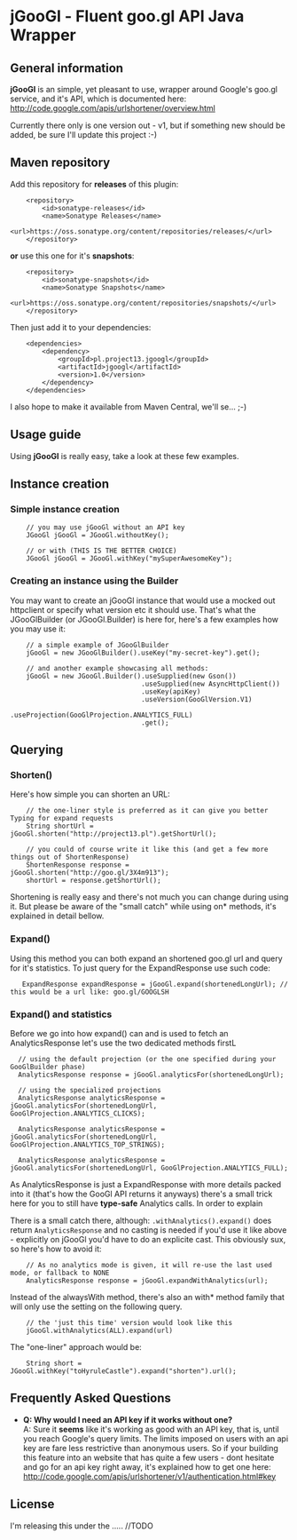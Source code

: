 jGooGl - Fluent goo.gl API Java Wrapper
=======================================

General information
-------------------
**jGooGl** is an simple, yet pleasant to use, wrapper around Google's goo.gl service, and it's API,
which is documented here: http://code.google.com/apis/urlshortener/overview.html

Currently there only is one version out - v1, but if something new should be added, be sure I'll update this project :-)

Maven repository
----------------
Add this repository for **releases** of this plugin:

        <repository>
            <id>sonatype-releases</id>
            <name>Sonatype Releases</name>
            <url>https://oss.sonatype.org/content/repositories/releases/</url>
        </repository>

**or** use this one for it's **snapshots**:

        <repository>
            <id>sonatype-snapshots</id>
            <name>Sonatype Snapshots</name>
            <url>https://oss.sonatype.org/content/repositories/snapshots/</url>
        </repository>


Then just add it to your dependencies:

        <dependencies>
            <dependency>
                <groupId>pl.project13.jgoogl</groupId>
                <artifactId>jgoogl</artifactId>
                <version>1.0</version>
            </dependency>
        </dependencies>

I also hope to make it available from Maven Central, we'll se... ;-)


Usage guide
-----------
Using **jGooGl** is really easy, take a look at these few examples.

## Instance creation ##
### Simple instance creation ###

        // you may use jGooGl without an API key
        JGooGl jGooGl = JGooGl.withoutKey();

        // or with (THIS IS THE BETTER CHOICE)
        JGooGl jGooGl = JGooGl.withKey("mySuperAwesomeKey");

### Creating an instance using the Builder ###
You may want to create an jGooGl instance that would use a mocked out httpclient or specify what version etc it should use.
That's what the JGooGlBuilder (or JGooGl.Builder) is here for, here's a few examples how you may use it:

        // a simple example of JGooGlBuilder
        jGooGl = new JGooGlBuilder().useKey("my-secret-key").get();

        // and another example showcasing all methods:
        jGooGl = new JGooGl.Builder().useSupplied(new Gson())
                                     .useSupplied(new AsyncHttpClient())
                                     .useKey(apiKey)
                                     .useVersion(GooGlVersion.V1)
                                     .useProjection(GooGlProjection.ANALYTICS_FULL)
                                     .get();
## Querying ##
### Shorten() ###
Here's how simple you can shorten an URL:

        // the one-liner style is preferred as it can give you better Typing for expand requests
        String shortUrl = jGooGl.shorten("http://project13.pl").getShortUrl();

        // you could of course write it like this (and get a few more things out of ShortenResponse)
        ShortenResponse response = jGooGl.shorten("http://goo.gl/3X4m913");
        shortUrl = response.getShortUrl();

Shortening is really easy and there's not much you can change during using it.
But please be aware of the "small catch" while using on* methods, it's explained in detail bellow.

### Expand() ###
Using this method you can both expand an shortened goo.gl url and query for it's statistics.
To just query for the ExpandResponse use such code:

       ExpandResponse expandResponse = jGooGl.expand(shortenedLongUrl); // this would be a url like: goo.gl/GOOGLSH

### Expand() and statistics ###

Before we go into how expand() can and is used to fetch an AnalyticsResponse let's use the two dedicated methods firstL

      // using the default projection (or the one specified during your GooGlBuilder phase)
      AnalyticsResponse response = jGooGl.analyticsFor(shortenedLongUrl);

      // using the specialized projections
      AnalyticsResponse analyticsResponse = jGooGl.analyticsFor(shortenedLongUrl, GooGlProjection.ANALYTICS_CLICKS);

      AnalyticsResponse analyticsResponse = jGooGl.analyticsFor(shortenedLongUrl, GooGlProjection.ANALYTICS_TOP_STRINGS);

      AnalyticsResponse analyticsResponse = jGooGl.analyticsFor(shortenedLongUrl, GooGlProjection.ANALYTICS_FULL);



As AnalyticsResponse is just a ExpandResponse with more details packed into it (that's how the GooGl API returns it anyways)
there's a small trick here for you to still have **type-safe** Analytics calls. In order to explain

There is a small catch there, although: `.withAnalytics().expand()` does return `AnalyticsResponse`
and no casting is needed if you'd use it like above - explicitly on jGooGl you'd have to do an explicite cast.
This obviously sux, so here's how to avoid it:
       
        // As no analytics mode is given, it will re-use the last used mode, or fallback to NONE
        AnalyticsResponse response = jGooGl.expandWithAnalytics(url);

Instead of the alwaysWith method, there's also an with\* method family that will only use the setting on the following query.

        // the 'just this time' version would look like this
        jGooGl.withAnalytics(ALL).expand(url)

The "one-liner" approach would be:

        String short = JGooGl.withKey("toHyruleCastle").expand("shorten").url();

Frequently Asked Questions
--------------------------
- **Q: Why would I need an API key if it works without one? <br/>**
  A: Sure it **seems** like it's working as good with an API key,
  that is, until you reach Google's query limits. The limits imposed on users with an api key
  are fare less restrictive than anonymous users. So if your building this feature into an website
  that has quite a few users - dont hesitate and go for an api key right away, it's explained how to 
  get one here: http://code.google.com/apis/urlshortener/v1/authentication.html#key

License
-------
I'm releasing this under the ..... //TODO
